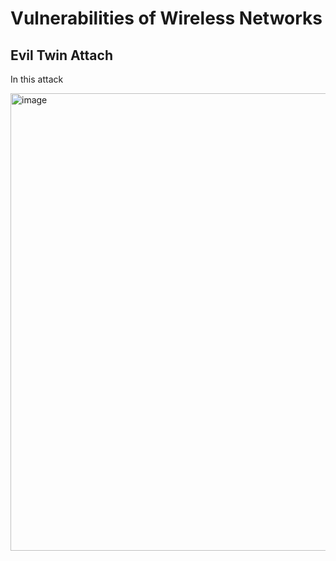 # Vulnerabilities of Wireless Networks

<h2>Evil Twin Attach</h2>
<p>In this attack</p>

<img width="732" alt="image" src="https://user-images.githubusercontent.com/120057560/211555963-f4925d27-a76c-4193-b30e-98f7759b379e.png">

